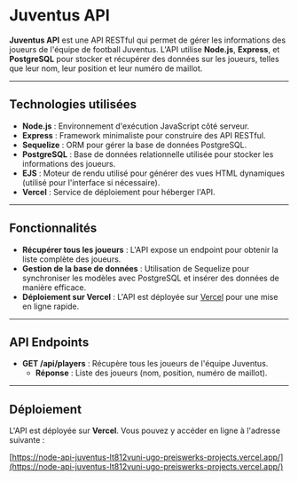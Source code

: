 # Juventus API

**Juventus API** est une API RESTful qui permet de gérer les informations des joueurs de l'équipe de football Juventus. L'API utilise **Node.js**, **Express**, et **PostgreSQL** pour stocker et récupérer des données sur les joueurs, telles que leur nom, leur position et leur numéro de maillot.

---

## **Technologies utilisées**

- **Node.js** : Environnement d'exécution JavaScript côté serveur.
- **Express** : Framework minimaliste pour construire des API RESTful.
- **Sequelize** : ORM pour gérer la base de données PostgreSQL.
- **PostgreSQL** : Base de données relationnelle utilisée pour stocker les informations des joueurs.
- **EJS** : Moteur de rendu utilisé pour générer des vues HTML dynamiques (utilisé pour l'interface si nécessaire).
- **Vercel** : Service de déploiement pour héberger l'API.

---

## **Fonctionnalités**

- **Récupérer tous les joueurs** : L'API expose un endpoint pour obtenir la liste complète des joueurs.
- **Gestion de la base de données** : Utilisation de Sequelize pour synchroniser les modèles avec PostgreSQL et insérer des données de manière efficace.
- **Déploiement sur Vercel** : L'API est déployée sur [Vercel](https://vercel.com) pour une mise en ligne rapide.

---

## **API Endpoints**

- **GET /api/players** : Récupère tous les joueurs de l'équipe Juventus.
    - **Réponse** : Liste des joueurs (nom, position, numéro de maillot).
  
---

## **Déploiement**

L'API est déployée sur **Vercel**. Vous pouvez y accéder en ligne à l'adresse suivante :

[https://node-api-juventus-lt812vuni-ugo-preiswerks-projects.vercel.app/](https://node-api-juventus-lt812vuni-ugo-preiswerks-projects.vercel.app/)
